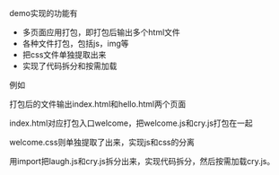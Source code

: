 demo实现的功能有

- 多页面应用打包，即打包后输出多个html文件
- 各种文件打包，包括js，img等
- 把css文件单独提取出来
- 实现了代码拆分和按需加载

例如

打包后的文件输出index.html和hello.html两个页面

index.html对应打包入口welcome，把welcome.js和cry.js打包在一起

welcome.css则单独提取了出来，实现js和css的分离

用import把laugh.js和cry.js拆分出来，实现代码拆分，然后按需加载cry.js。

